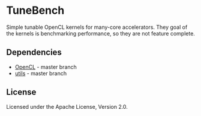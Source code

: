 
# TuneBench

Simple tunable OpenCL kernels for many-core accelerators. They goal of the kernels is benchmarking performance, so they are not feature complete.

## Dependencies

* [OpenCL](https://github.com/isazi/OpenCL) - master branch
* [utils](https://github.com/isazi/utils) - master branch

## License

Licensed under the Apache License, Version 2.0.

